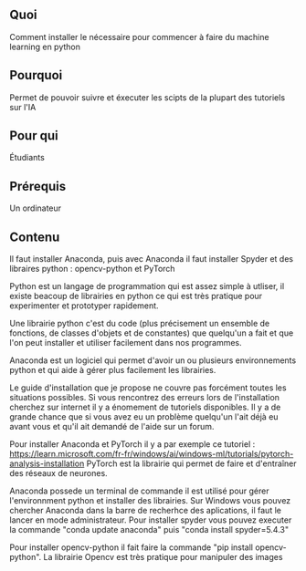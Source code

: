 ## Quoi
Comment installer le nécessaire pour commencer à faire du machine learning en python

## Pourquoi
Permet de pouvoir suivre et éxecuter les scipts de la plupart des tutoriels sur l'IA 

## Pour qui
Étudiants

## Prérequis
Un ordinateur

## Contenu
Il faut installer Anaconda, puis avec Anaconda il faut installer Spyder et des libraires python : opencv-python et PyTorch

Python est un langage de programmation qui est assez simple à utliser, il existe beacoup de librairies en python ce qui est très pratique pour experimenter et prototyper rapidement.

Une librairie python c'est du code (plus précisement un ensemble de fonctions, de classes d'objets et de constantes) que quelqu'un a fait et que l'on peut installer et utiliser facilement dans nos programmes.

Anaconda est un logiciel qui permet d'avoir un ou plusieurs environnements python et qui aide à gérer plus facilement les librairies.

Le guide d'installation que je propose ne couvre pas forcément toutes les situations possibles. Si vous rencontrez des erreurs lors de l'installation cherchez sur internet il y a énomement de tutoriels disponibles. Il y a de grande chance que si vous avez eu un problème quelqu'un l'ait déjà eu avant vous et qu'il ait demandé de l'aide sur un forum.

Pour installer Anaconda et PyTorch il y a par exemple ce tutoriel : https://learn.microsoft.com/fr-fr/windows/ai/windows-ml/tutorials/pytorch-analysis-installation
PyTorch est la librairie qui permet de faire et d'entraîner des réseaux de neurones.

Anaconda possede un terminal de commande il est utilisé pour gérer l'environnment python et installer des librairies. Sur Windows vous pouvez chercher Anaconda dans la barre de recherhce des aplications, il faut le lancer en mode administrateur. Pour installer spyder vous pouvez executer la commande "conda update anaconda" puis "conda install spyder=5.4.3"

Pour installer opencv-python il fait faire la commande "pip install opencv-python".
La librairie Opencv est très pratique pour manipuler des images
